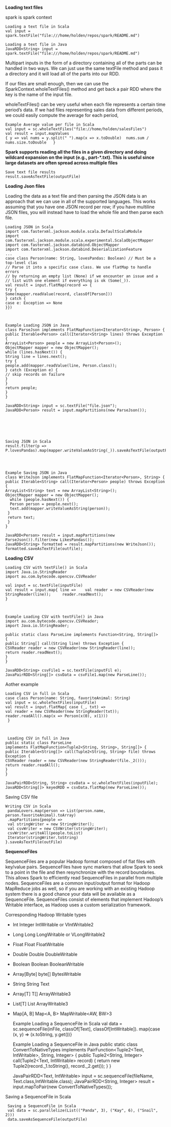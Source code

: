 ****Loading text files****

spark is spark context

    Loading a text file in Scala
    val input = spark.textFile("file:///home/holden/repos/spark/README.md")

    Loading a text file in Java
    JavaRDD<String> input = spark.textFile("file:///home/holden/repos/spark/README.md")


Multipart inputs in the form of a directory containing all of the parts can be handled in two ways. We can just use the same textFile method and pass it a directory and it will load all of the parts into our RDD.

If our files are small enough, then we can use the SparkContext.wholeTextFiles() method and get back a pair RDD where the key is the name of the input file.

wholeTextFiles() can be very useful when each file represents a certain time period’s data. If we had files representing sales data from different periods, we could easily compute the average for each period,

    Example Average value per file in Scala
    val input = sc.wholeTextFiles("file://home/holden/salesFiles")
    val result = input.mapValues 
    { y => val nums = y.split(" ").map(x => x.toDouble)  nums.sum / nums.size.toDouble   }

**Spark supports reading all the files in a given directory and doing wildcard expansion on the input (e.g., part-*.txt). This is useful since large datasets are often spread across multiple files**

    Save text file results
    result.saveAsTextFile(outputFile)


****Loading Json files****

Loading the data as a text file and then parsing the JSON data is an approach that we can use in all of the supported languages. This works assuming that you have one JSON record per row; if you have multiline JSON files, you will instead have to load the whole file and then parse each file.


    Loading JSON in Scala
    import com.fasterxml.jackson.module.scala.DefaultScalaModule
    import com.fasterxml.jackson.module.scala.experimental.ScalaObjectMapper
    import com.fasterxml.jackson.databind.ObjectMapper
    import com.fasterxml.jackson.databind.DeserializationFeature
    ...
    case class Person(name: String, lovesPandas: Boolean) // Must be a top-level clas
    // Parse it into a specific case class. We use flatMap to handle errors
    // by returning an empty list (None) if we encounter an issue and a
    // list with one element if everything is ok (Some(_)).
    val result = input.flatMap(record => {
    try {
    Some(mapper.readValue(record, classOf[Person]))
    } catch {
    case e: Exception => None
    }})



    Example Loading JSON in Java
    class ParseJson implements FlatMapFunction<Iterator<String>, Person> {
    public Iterable<Person> call(Iterator<String> lines) throws Exception {
    ArrayList<Person> people = new ArrayList<Person>();
    ObjectMapper mapper = new ObjectMapper();
    while (lines.hasNext()) {
    String line = lines.next();
    try {
    people.add(mapper.readValue(line, Person.class));
    } catch (Exception e) {
    // skip records on failure
    }
    }
    return people;
    }
    }

    JavaRDD<String> input = sc.textFile("file.json");
    JavaRDD<Person> result = input.mapPartitions(new ParseJson());






    Saving JSON in Scala
    result.filter(p => P.lovesPandas).map(mapper.writeValueAsString(_)).saveAsTextFile(outputFile)




    Example Saving JSON in Java
    class WriteJson implements FlatMapFunction<Iterator<Person>, String> {
    public Iterable<String> call(Iterator<Person> people) throws Exception {
    ArrayList<String> text = new ArrayList<String>();
    ObjectMapper mapper = new ObjectMapper();
      while (people.hasNext()) {
      Person person = people.next();
      text.add(mapper.writeValueAsString(person));
     }
     return text;
     }
    }
    
    JavaRDD<Person> result = input.mapPartitions(new ParseJson()).filter(new LikesPandas());
    JavaRDD<String> formatted = result.mapPartitions(new WriteJson());
    formatted.saveAsTextFile(outfile);



****Loading CSV****

    Loading CSV with textFile() in Scala
    import Java.io.StringReader
    import au.com.bytecode.opencsv.CSVReader

    val input = sc.textFile(inputFile)
    val result = input.map{ line =>    val reader = new CSVReader(new StringReader(line));     reader.readNext();
    }



    Example Loading CSV with textFile() in Java
    import au.com.bytecode.opencsv.CSVReader;
    import Java.io.StringReader;

    public static class ParseLine implements Function<String, String[]>
    {
    public String[] call(String line) throws Exception {
    CSVReader reader = new CSVReader(new StringReader(line));
    return reader.readNext();
    }
    }

    JavaRDD<String> csvFile1 = sc.textFile(inputFil e);
    JavaPairRDD<String[]> csvData = csvFile1.map(new ParseLine());




Aother example 

    Loading CSV in full in Scala
    case class Person(name: String, favoriteAnimal: String)
    val input = sc.wholeTextFiles(inputFile)
    val result = input.flatMap{ case (_, txt) =>
    val reader = new CSVReader(new StringReader(txt));
    reader.readAll().map(x => Person(x(0), x(1)))
     }
                             


     Loading CSV in full in Java
    public static class ParseLine
    implements FlatMapFunction<Tuple2<String, String>, String[]> {
    public Iterable<String[]> call(Tuple2<String, String> file) throws Exception {
    CSVReader reader = new CSVReader(new StringReader(file._2()));
    return reader.readAll();
    }
    }

    JavaPairRDD<String, String> csvData = sc.wholeTextFiles(inputFile);
    JavaRDD<String[]> keyedRDD = csvData.flatMap(new ParseLine());  


Saving CSV file

    Writing CSV in Scala
     pandaLovers.map(person => List(person.name, person.favoriteAnimal).toArray)
     .mapPartitions{people =>
     val stringWriter = new StringWriter();
     val csvWriter = new CSVWriter(stringWriter);
     csvWriter.writeAll(people.toList)
     Iterator(stringWriter.toString)
    }.saveAsTextFile(outFile)                                                                                                                                                                                                                                                                                                                                                                                                                                                                                                                                                                                                                       


******SequenceFiles******

SequenceFiles are a popular Hadoop format composed of flat files with key/value pairs. SequenceFiles have sync markers that allow Spark to seek to a point in the file and then resynchronize with the record boundaries. This allows Spark to efficiently read SequenceFiles in parallel from multiple nodes. SequenceFiles are a common input/output format for Hadoop MapReduce jobs as well, so if you are working with an existing Hadoop system there is a good chance your data will be available as a SequenceFile.
SequenceFiles consist of elements that implement Hadoop’s Writable interface, as Hadoop uses a custom serialization framework.


Corresponding Hadoop Writable types

* Int Integer IntWritable or VIntWritable2
* Long Long LongWritable or VLongWritable2
* Float Float FloatWritable
* Double Double DoubleWritable
* Boolean Boolean BooleanWritable
* Array[Byte] byte[] BytesWritable
* String String Text
* Array[T] T[] ArrayWritable<TW>3
* List[T] List<T> ArrayWritable<TW>3
* Map[A, B] Map<A, B> MapWritable<AW, BW>3



    Example Loading a SequenceFile in Scala
    val data = sc.sequenceFile(inFile, classOf[Text], classOf[IntWritable]).
    map{case (x, y) => (x.toString, y.get())}



    Example Loading a SequenceFile in Java
    public static class ConvertToNativeTypes implements
    PairFunction<Tuple2<Text, IntWritable>, String, Integer> {
    public Tuple2<String, Integer> call(Tuple2<Text, IntWritable> record) {
    return new Tuple2(record._1.toString(), record._2.get());
    }
    }

    JavaPairRDD<Text, IntWritable> input = sc.sequenceFile(fileName, Text.class,IntWritable.class);
    JavaPairRDD<String, Integer> result = input.mapToPair(new ConvertToNativeTypes());

Saving a SequenceFile in Scala

     Saving a SequenceFile in Scala
     val data = sc.parallelize(List(("Panda", 3), ("Kay", 6), ("Snail", 2)))
     data.saveAsSequenceFile(outputFile)
